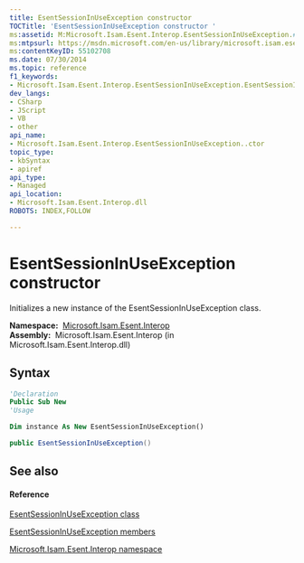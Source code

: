 ```yaml
---
title: EsentSessionInUseException constructor 
TOCTitle: 'EsentSessionInUseException constructor '
ms:assetid: M:Microsoft.Isam.Esent.Interop.EsentSessionInUseException.#ctor
ms:mtpsurl: https://msdn.microsoft.com/en-us/library/microsoft.isam.esent.interop.esentsessioninuseexception.esentsessioninuseexception(v=EXCHG.10)
ms:contentKeyID: 55102708
ms.date: 07/30/2014
ms.topic: reference
f1_keywords:
- Microsoft.Isam.Esent.Interop.EsentSessionInUseException.EsentSessionInUseException
dev_langs:
- CSharp
- JScript
- VB
- other
api_name: 
- Microsoft.Isam.Esent.Interop.EsentSessionInUseException..ctor
topic_type: 
- kbSyntax
- apiref
api_type: 
- Managed
api_location: 
- Microsoft.Isam.Esent.Interop.dll
ROBOTS: INDEX,FOLLOW

---
```


# EsentSessionInUseException constructor

Initializes a new instance of the EsentSessionInUseException class.

**Namespace:**  [Microsoft.Isam.Esent.Interop](hh596136\(v=exchg.10\).md)  
**Assembly:**  Microsoft.Isam.Esent.Interop (in Microsoft.Isam.Esent.Interop.dll)

## Syntax

``` vb
'Declaration
Public Sub New
'Usage

Dim instance As New EsentSessionInUseException()
```

``` csharp
public EsentSessionInUseException()
```

## See also

#### Reference

[EsentSessionInUseException class](dn350638\(v=exchg.10\).md)

[EsentSessionInUseException members](dn350633\(v=exchg.10\).md)

[Microsoft.Isam.Esent.Interop namespace](hh596136\(v=exchg.10\).md)

